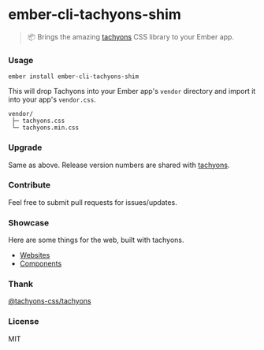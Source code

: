 # ember-cli-tachyons-shim

> :package: Brings the amazing [tachyons](http://tachyons.io/) CSS library to your Ember app.

### Usage

```
ember install ember-cli-tachyons-shim 
```

This will drop Tachyons into your Ember app's `vendor` directory and import it into your app's `vendor.css`.

```
vendor/
 ├─ tachyons.css
 └─ tachyons.min.css
```

### Upgrade

Same as above. Release version numbers are shared with [tachyons](https://github.com/tachyons-css/tachyons).

### Contribute

Feel free to submit pull requests for issues/updates.

### Showcase
Here are some things for the web, built with tachyons.
- [Websites](https://github.com/tachyons-css/tachyons/#websites-that-use-tachyons)
- [Components](http://tachyons.io/components/)

### Thank
[@tachyons-css/tachyons](https://github.com/tachyons-css/tachyons/)

### License

MIT
